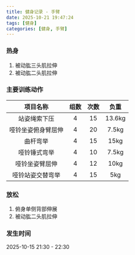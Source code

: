 ```yaml
---
title: 健身记录 - 手臂
date: 2025-10-21 19:47:24
tags: [健身]
categories: [健身, 手臂]
---
```


### 热身
1. 被动肱三头肌拉伸
2. 被动肱二头肌拉伸

### 主要训练动作
|项目名称|组数|次数|负重|
|:----:|:----:|:----:|:----:|
| 站姿绳索下压 | 4 | 15 | 13.6kg |
| 哑铃坐姿俯身臂屈伸 | 4 | 20 | 7.5kg |
| 曲杆弯举 | 4 | 15 | 15kg |
| 哑铃锤式弯举 | 4 | 10 | 7.5kg |
| 哑铃坐姿臂屈伸 | 4 | 12 | 10kg |
| 哑铃站姿交替弯举 | 4 | 15 | 5kg |
 

### 放松
1. 俯身单侧背部伸展
2. 被动肱二头肌拉伸

### 发生时间
2025-10-15 21:30 - 22:30